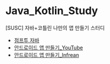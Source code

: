 # Java_Kotlin_Study
[SUSC] 자바+코틀린 나만의 앱 만들기 스터디 
- [점프투 자바](https://wikidocs.net/book/31)
- [안드로이드 앱 만들기_YouTube](https://www.youtube.com/watch?v=ESBCIgXtVWw&list=PLZOm4uzWk9WMqUvfwbPxxG3nbM_dYCT0U)
- [안드로이드 앱 만들기_Infrean](https://www.inflearn.com/course/안드로이드-앱개발-기술노트/dashboard)
